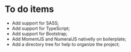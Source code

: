 # To do items
- Add support for SASS;
- Add support for TypeScript;
- Add support for Bootstrap;
- Add MomentJS and NumeralJS nativelly on boilerplate;
- Add a directory tree for help to organize the project;
